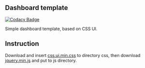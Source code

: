 ## Dashboard template

[![Codacy Badge](https://api.codacy.com/project/badge/Grade/21f56dec8da14f219c858f61e014dd2f)](https://www.codacy.com/app/accgit/dashboard?utm_source=github.com&utm_medium=referral&utm_content=css-ui/dashboard&utm_campaign=badger)


Simple dashboard template, based on CSS UI.

## Instruction

Download and insert [css.ui.min.css](https://github.com/css-ui/cssui/tree/master/src/min) to directory css,
then download [jquery.min.js](https://jquery.com/download/) and put to js directory.
